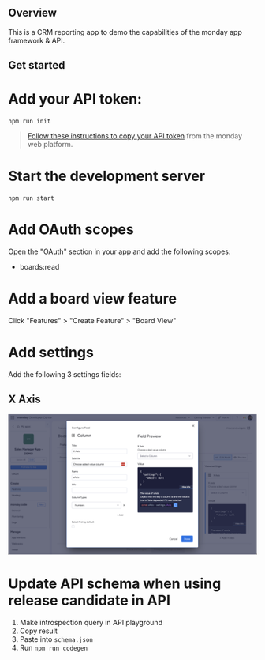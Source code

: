 ## Overview
 This is a CRM reporting app to demo the capabilities of the monday app framework & API. 

 ## Get started

# Add your API token: 
 ```
 npm run init
 ```
 > [Follow these instructions to copy your API token](https://developer.monday.com/api-reference/docs/authentication#accessing-api-tokens) from the monday web platform.

# Start the development server
```
npm run start
```

# Add OAuth scopes
Open the "OAuth" section in your app and add the following scopes: 
- boards:read

# Add a board view feature
Click "Features" > "Create Feature" > "Board View"

# Add settings

Add the following 3 settings fields: 

## X Axis
![alt text](SETTINGS_X_AXIS.png)

# Update API schema when using release candidate in API

1. Make introspection query in API playground
2. Copy result
3. Paste into `schema.json`
4. Run `npm run codegen`